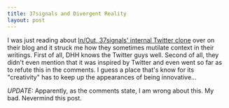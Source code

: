 ```yaml
--- 
title: 37signals and Divergent Reality
layout: post
---
```

I was just reading about [In/Out, 37signals' internal Twitter clone](http://www.37signals.com/svn/posts/976-a-peek-at-inout-an-internal-app-at-37signals) over on their blog and it struck me how they sometimes mutilate context in their writings. First of all, DHH knows the Twitter guys well. Second of all, they didn't even mention that it was inspired by Twitter and even went so far as to refute this in the comments. I guess a place that's know for its "creativity" has to keep up the appearances of being innovative...

*UPDATE:* Apparently, as the comments state, I am wrong about this. My bad. Nevermind this post.
